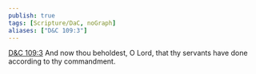 ```yaml
---
publish: true
tags: [Scripture/DaC, noGraph]
aliases: ["D&C 109:3"]
---
```

[D&C 109:3](https://churchofjesuschrist.org/study/scriptures/dc-testament/dc/109?lang=eng&id=p3#p3) And now thou beholdest, O Lord, that thy servants have done according to thy commandment.
